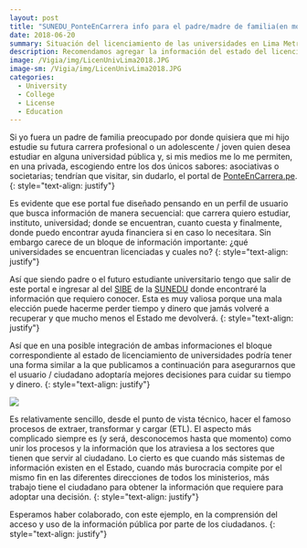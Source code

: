 ```yaml
---
layout: post
title: "SUNEDU_PonteEnCarrera info para el padre/madre de familia(en modo sueño)"
date: 2018-06-20
summary: Situación del licenciamiento de las universidades en Lima Metropolitana
description: Recomendamos agregar la información del estado del licencimiento de universidades en el portal PonteEnCarrera.Pe
image: /Vigia/img/LicenUnivLima2018.JPG
image-sm: /Vigia/img/LicenUnivLima2018.JPG
categories:
  - University
  - College
  - License
  - Education
---
```


Si yo fuera un padre de familia preocupado por donde quisiera que mi hijo estudie su futura carrera profesional o un adolescente / joven quien desea estudiar en alguna universidad pública y, si mis medios me lo me permiten, en una privada, escogiendo entre los dos únicos sabores: asociativas o societarias; tendrían que visitar, sin dudarlo, el portal de [PonteEnCarrera.pe](https://www.ponteencarrera.pe/). 
{: style="text-align: justify"}

Es evidente que ese portal fue diseñado pensando en un perfil de usuario que busca información de manera secuencial: que carrera quiero estudiar, instituto, universidad; donde se encuentran, cuanto cuesta y finalmente, donde puedo encontrar ayuda financiera si en caso lo necesitara. Sin embargo carece de un bloque de información importante: ¿qué universidades se encuentran licenciadas y cuales no? 
{: style="text-align: justify"}

Así que siendo padre o el futuro estudiante universitario tengo que salir de este portal e ingresar al 
del [SIBE](https://www.sunedu.gob.pe/sibe/) de la [SUNEDU](https://www.sunedu.gob.pe/) donde encontraré la información que requiero conocer. Esta es muy valiosa porque una mala elección puede hacerme perder tiempo y dinero que jamás volveré a recuperar y que mucho menos el Estado me devolverá. 
{: style="text-align: justify"}

Así que en una posible integración de ambas informaciones el bloque correspondiente al estado de licenciamiento de universidades podría tener una forma similar a la que publicamos a continuación para asegurarnos que el usuario / ciudadano adoptaría mejores decisiones para cuidar su tiempo y dinero. 
{: style="text-align: justify"}

<div class='tableauPlaceholder' id='viz1529516228681' style='position: relative'><noscript><a href='http:&#47;&#47;manuelvarzen.github.io&#47;Vigia'><img alt=' ' src='https:&#47;&#47;public.tableau.com&#47;static&#47;images&#47;SU&#47;SUNEDU_openData&#47;Dashboard1&#47;1_rss.png' style='border: none' /></a></noscript><object class='tableauViz'  style='display:none;'><param name='host_url' value='https%3A%2F%2Fpublic.tableau.com%2F' /> <param name='embed_code_version' value='3' /> <param name='site_root' value='' /><param name='name' value='SUNEDU_openData&#47;Dashboard1' /><param name='tabs' value='no' /><param name='toolbar' value='yes' /><param name='static_image' value='https:&#47;&#47;public.tableau.com&#47;static&#47;images&#47;SU&#47;SUNEDU_openData&#47;Dashboard1&#47;1.png' /> <param name='animate_transition' value='yes' /><param name='display_static_image' value='yes' /><param name='display_spinner' value='yes' /><param name='display_overlay' value='yes' /><param name='display_count' value='yes' /></object></div> <script type='text/javascript'>var divElement = document.getElementById('viz1529516228681');                    var vizElement = divElement.getElementsByTagName('object')[0];                    vizElement.style.minWidth='420px';vizElement.style.maxWidth='650px';vizElement.style.width='100%';vizElement.style.minHeight='587px';vizElement.style.maxHeight='887px';vizElement.style.height=(divElement.offsetWidth*0.75)+'px';                    var scriptElement = document.createElement('script');                    scriptElement.src = 'https://public.tableau.com/javascripts/api/viz_v1.js';                    vizElement.parentNode.insertBefore(scriptElement, vizElement); </script>

Es relativamente sencillo, desde el punto de vista técnico, hacer el famoso procesos de extraer, transformar y cargar (ETL). El aspecto más complicado siempre es (y será, desconocemos hasta que momento) como unir los procesos y la información que los atraviesa a los sectores que tienen que servir al ciudadano. Lo cierto es que cuando más sistemas de información existen en el Estado, cuando más burocracia compite por el mismo fin en las diferentes direcciones de todos los ministerios, más trabajo tiene el ciudadano para obtener la información que requiere para adoptar una decisión. 
{: style="text-align: justify"}

Esperamos haber colaborado, con este ejemplo, en la comprensión del acceso y uso de la información pública por parte de los ciudadanos. 
{: style="text-align: justify"}
